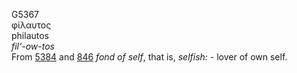 <body>
  <p>G5367<br>  φίλαυτος  <br> philautos  <br><i>fil‘-ow-tos </i><br>From <a href="g5384.htm">5384</a> and <a href="g0846.htm">846</a>  <i>fond</i> <i>of</i> <i>self</i>, that is, <i>selfish:</i> - lover of own self.<br></p>
 </body>